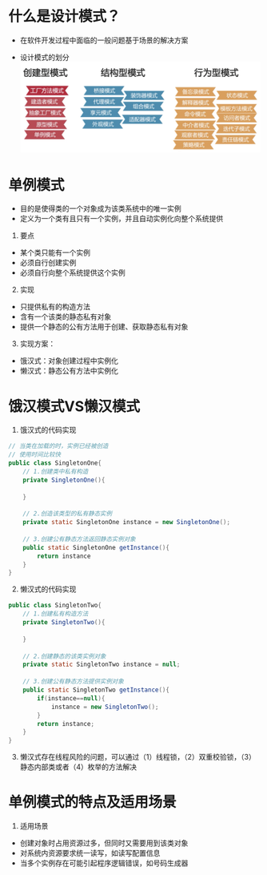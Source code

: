 # 什么是设计模式？

* 在软件开发过程中面临的一般问题基于场景的解决方案

* 设计模式的划分
![](./images/classification.png) 

# 单例模式

* 目的是使得类的一个对象成为该类系统中的唯一实例
* 定义为一个类有且只有一个实例，并且自动实例化向整个系统提供

1. 要点
* 某个类只能有一个实例
* 必须自行创建实例
* 必须自行向整个系统提供这个实例 

2. 实现
* 只提供私有的构造方法
* 含有一个该类的静态私有对象
* 提供一个静态的公有方法用于创建、获取静态私有对象

3. 实现方案：
* 饿汉式：对象创建过程中实例化
* 懒汉式：静态公有方法中实例化

# 饿汉模式VS懒汉模式

1. 饿汉式的代码实现
```java
// 当类在加载的时，实例已经被创造
// 使用时间比较快
public class SingletonOne{
    // 1.创建类中私有构造
    private SingletonOne(){

    }

    // 2.创造该类型的私有静态实例
    private static SingletonOne instance = new SingletonOne();

    // 3.创建公有静态方法返回静态实例对象
    public static SingletonOne getInstance(){
        return instance
    }
}
```

2. 懒汉式的代码实现
```java
public class SingletonTwo{
    // 1.创建私有构造方法
    private SingletonTwo(){

    }

    // 2.创建静态的该类实例对象
    private static SingletonTwo instance = null;

    // 3.创建公有静态方法提供实例对象
    public static SingletonTwo getInstance(){
        if(instance==null){
            instance = new SingletonTwo();
        }
        return instance;
    }
}
```

3. 懒汉式存在线程风险的问题，可以通过（1）线程锁，（2）双重校验锁，（3）静态内部类或者（4）枚举的方法解决

# 单例模式的特点及适用场景
1. 适用场景
* 创建对象时占用资源过多，但同时又需要用到该类对象
* 对系统内资源要求统一读写，如读写配置信息
* 当多个实例存在可能引起程序逻辑错误，如号码生成器